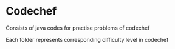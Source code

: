 # Codechef
Consists of java codes for practise problems of codechef

Each folder represents corresponding difficulty level in codechef
